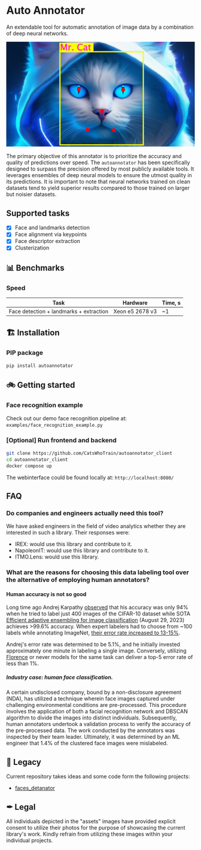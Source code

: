 # Auto Annotator
An extendable tool for automatic annotation of image data by a combination of deep neural networks.

![alt text](readme_files/auto-annotate_logo.jpg)

The primary objective of this annotator is to prioritize the accuracy and quality of predictions over speed. The `autoannotator` has been specifically designed to surpass the precision offered by most publicly available tools. It leverages ensembles of deep neural models to ensure the utmost quality in its predictions. It is important to note that neural networks trained on clean datasets tend to yield superior results compared to those trained on larger but noisier datasets.

## Supported tasks
- [X] Face and landmarks detection 
- [X] Face alignment via keypoints
- [X] Face descriptor extraction
- [X] Clusterization

## 📊 Benchmarks
### Speed
| Task      | Hardware | Time, s |
| ---        | ---      | ---     |
| Face detection + landmarks + extraction |Xeon e5 2678 v3| ~1 |

## 🏗 Installation
### PIP package
```bash
pip install autoannotator
```

## 🚲 Getting started
### Face recognition example
Check out our demo face recognition pipeline at: `examples/face_recognition_example.py` 

### [Optional] Run frontend and backend
```bash
git clone https://github.com/CatsWhoTrain/autoannotator_client
cd autoannotator_client
docker compose up
```
The webinterface could be found locally at: `http://localhost:8080/`

## FAQ
### Do companies and engineers actually need this tool?
We have asked engineers in the field of video analytics whether they are interested in such a library. Their responses were:
- IREX: would use this library and contribute to it.
- NapoleonIT: would use this library and contribute to it.
- ITMO.Lens: would use this library.

### What are the reasons for choosing this data labeling tool over the alternative of employing human annotators?
#### Human accuracy is not so good
Long time ago Andrej Karpathy [observed](http://karpathy.github.io/2011/04/27/manually-classifying-cifar10/) that his accuracy was only 94% when he tried to label just 400 images of the CIFAR-10 dataset while SOTA [Efficient adaptive ensembling for image classification](https://onlinelibrary.wiley.com/doi/10.1111/exsy.13424) (August 29, 2023) achieves >99.6% accuracy.
When expert labelers had to choose from ~100 labels while annotating ImageNet, [their error rate increased to 13-15%](http://karpathy.github.io/2014/09/02/what-i-learned-from-competing-against-a-convnet-on-imagenet/).

Andrej's error rate was determined to be 5.1%, and he initially invested approximately one minute in labeling a single image. Conversely, utilizing [Florence](https://arxiv.org/abs/2111.11432v1) or never models for the same task can deliver a top-5 error rate of less than 1%.

##### Industry case: human face classification.
A certain undisclosed company, bound by a non-disclosure agreement (NDA), has utilized a technique wherein face images captured under challenging environmental conditions are pre-processed. This procedure involves the application of both a facial recognition network and DBSCAN algorithm to divide the images into distinct individuals. Subsequently, human annotators undertook a validation process to verify the accuracy of the pre-processed data. The work conducted by the annotators was inspected by their team leader. Ultimately, it was determined by an ML engineer that 1.4% of the clustered face images were mislabeled.



## 🏰 Legacy
Current repository takes ideas and some code form the following projects:
- [faces_detanator](https://github.com/IgorHoholko/faces_detanator)

## ✒ Legal
All individuals depicted in the "assets" images have provided explicit consent to utilize their photos for the purpose of showcasing the current library's work. Kindly refrain from utilizing these images within your individual projects.